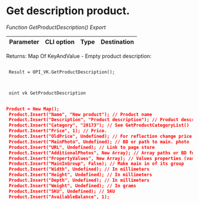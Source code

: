 ﻿---
sidebar_position: 8
---

# Get description product. 



*Function GetProductDescription() Export*

 | Parameter | CLI option | Type | Destination |
 |-|-|-|-|

 
 Returns: Map Of KeyAndValue - Empty product description:


```bsl title="Code example"
	
 Result = OPI_VK.GetProductDescription();
	
```

```sh title="CLI command example"
 
 oint vk GetProductDescription

```


```json title="Result"

Product = New Map();
 Product.Insert("Name", "New product"); // Product name
 Product.Insert("Description", "Product description"); // Product description
 Product.Insert("Category", "20173"); // See GetProductCategoryList()
 Product.Insert("Price", 1); // Price.
 Product.Insert("OldPrice", Undefined); // For reflection change price
 Product.Insert("MainPhoto", Undefined); // BD or path to main. photo
 Product.Insert("URL", Undefined); // Link to page store
 Product.Insert("AdditionalPhotos", New Array); // Array paths or BD for add. photo
 Product.Insert("PropertyValues", New Array); // Values properties (variants). Maximum 2
 Product.Insert("MainInGroup", False); // Make main in of its group
 Product.Insert("Width", Undefined); // In millimeters
 Product.Insert("Height", Undefined); // In millimeters
 Product.Insert("Depth", Undefined); // In millimeters
 Product.Insert("Weight", Undefined); // In grams
 Product.Insert("SKU", Undefined); // SKU
 Product.Insert("AvailableBalance", 1);

```
